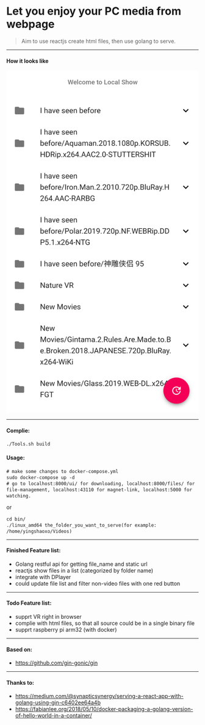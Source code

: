 # Let you enjoy your PC media from webpage


> Aim to use reactjs create html files, then use golang to serve.

___

#### How it looks like

![Screen Shot](screenshot/1.png)

___

#### Complie:
```
./Tools.sh build
```

#### Usage:

```
# make some changes to docker-compose.yml
sudo docker-compose up -d
# go to localhost:8000/ui/ for downloading, localhost:8000/files/ for file-management, localhost:43110 for magnet-link, localhost:5000 for watching.
```

or

```
cd bin/
./linux_amd64 the_folder_you_want_to_serve(for example: /home/yingshaoxo/Videos)
```
___

#### Finished Feature list:

* Golang restful api for getting file_name and static url
* reactjs show files in a list (categorized by folder name)
* integrate with DPlayer
* could update file list and filter non-video files with one red button

___

#### Todo Feature list:

* supprt VR right in browser
* complie with html files, so that all source could be in a single binary file
* supprt raspberry pi arm32 (with docker)

___

#### Based on:

* https://github.com/gin-gonic/gin

___

#### Thanks to:

* https://medium.com/@synapticsynergy/serving-a-react-app-with-golang-using-gin-c6402ee64a4b
* https://fabianlee.org/2018/05/10/docker-packaging-a-golang-version-of-hello-world-in-a-container/
